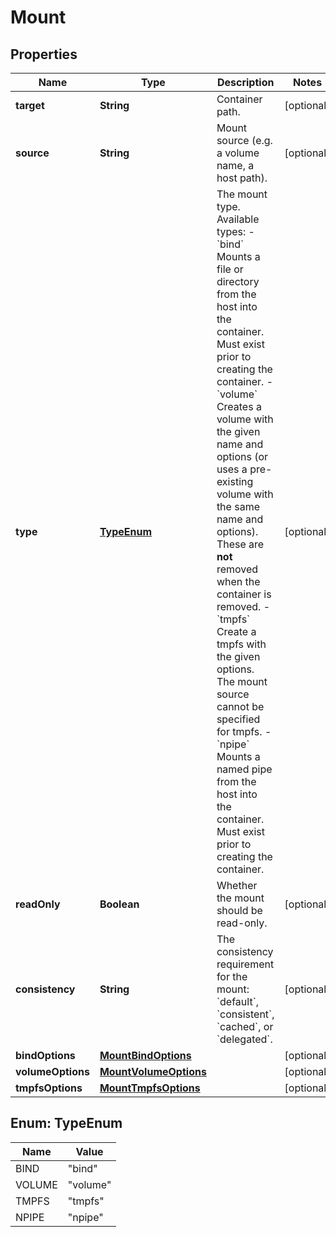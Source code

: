 
# Mount

## Properties
Name | Type | Description | Notes
------------ | ------------- | ------------- | -------------
**target** | **String** | Container path. |  [optional]
**source** | **String** | Mount source (e.g. a volume name, a host path). |  [optional]
**type** | [**TypeEnum**](#TypeEnum) | The mount type. Available types:  - &#x60;bind&#x60; Mounts a file or directory from the host into the container. Must exist prior to creating the container. - &#x60;volume&#x60; Creates a volume with the given name and options (or uses a pre-existing volume with the same name and options). These are **not** removed when the container is removed. - &#x60;tmpfs&#x60; Create a tmpfs with the given options. The mount source cannot be specified for tmpfs. - &#x60;npipe&#x60; Mounts a named pipe from the host into the container. Must exist prior to creating the container.  |  [optional]
**readOnly** | **Boolean** | Whether the mount should be read-only. |  [optional]
**consistency** | **String** | The consistency requirement for the mount: &#x60;default&#x60;, &#x60;consistent&#x60;, &#x60;cached&#x60;, or &#x60;delegated&#x60;. |  [optional]
**bindOptions** | [**MountBindOptions**](MountBindOptions.md) |  |  [optional]
**volumeOptions** | [**MountVolumeOptions**](MountVolumeOptions.md) |  |  [optional]
**tmpfsOptions** | [**MountTmpfsOptions**](MountTmpfsOptions.md) |  |  [optional]


<a name="TypeEnum"></a>
## Enum: TypeEnum
Name | Value
---- | -----
BIND | &quot;bind&quot;
VOLUME | &quot;volume&quot;
TMPFS | &quot;tmpfs&quot;
NPIPE | &quot;npipe&quot;




